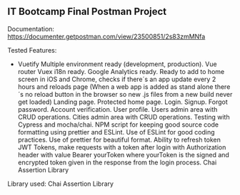 ## IT Bootcamp Final Postman Project
  
  Documentation: https://documenter.getpostman.com/view/23500851/2s83zmMNfa
  
  Tested Features:
    
  - Vuetify
  Multiple environment ready (development, production).
  Vue router
  Vuex
  i18n ready.
  Google Analytics ready.
  Ready to add to home screen in iOS and Chrome, checks if there´s an app update every 2 hours
  and reloads page (When a web app is added as stand alone there´s no reload   button in the browser 
  so new .js files from a new build never get loaded) Landing page.
  Protected home page.
  Login.
  Signup.
  Forgot password.
  Account verification.
  User profile.
  Users admin area with CRUD operations.
  Cities admin area with CRUD operations.
  Testing with Cypress and mocha/chai.
  NPM script for keeping good source code formatting using prettier and ESLint.
  Use of ESLint for good coding practices.
  Use of prettier for beautiful format.
  Ability to refresh token
  JWT Tokens, make requests with a token after login with Authorization header with value Bearer 
  yourToken where yourToken is the signed and encrypted token given in the response from the login process.
  Chai Assertion Library
  
  Library used: Chai Assertion Library
  
